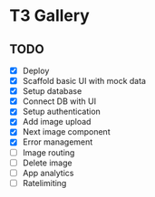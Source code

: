 # T3 Gallery

## TODO

- [x] Deploy
- [x] Scaffold basic UI with mock data
- [x] Setup database
- [x] Connect DB with UI
- [x] Setup authentication
- [x] Add image upload
- [x] Next image component
- [x] Error management
- [ ] Image routing
- [ ] Delete image
- [ ] App analytics
- [ ] Ratelimiting
